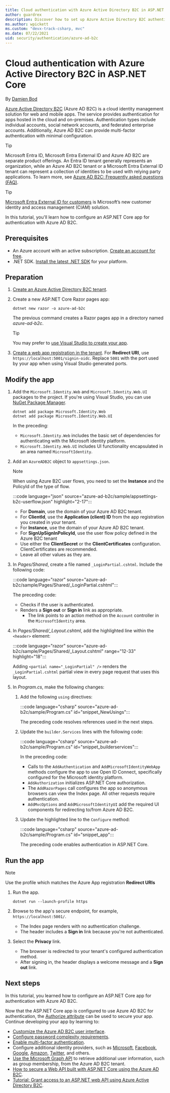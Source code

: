 ```yaml
---
title: Cloud authentication with Azure Active Directory B2C in ASP.NET Core
author: guardrex
description: Discover how to set up Azure Active Directory B2C authentication with ASP.NET Core.
ms.author: wpickett
ms.custom: "devx-track-csharp, mvc"
ms.date: 07/22/2021
uid: security/authentication/azure-ad-b2c
---
```

# Cloud authentication with Azure Active Directory B2C in ASP.NET Core

By [Damien Bod](https://github.com/damienbod)

[Azure Active Directory B2C](/azure/active-directory-b2c/active-directory-b2c-overview) (Azure AD B2C) is a cloud identity management solution for web and mobile apps. The service provides authentication for apps hosted in the cloud and on-premises. Authentication types include individual accounts, social network accounts, and federated enterprise accounts. Additionally, Azure AD B2C can provide multi-factor authentication with minimal configuration.

> [!TIP]
> Microsoft Entra ID, Microsoft Entra External ID and Azure AD B2C are separate product offerings. An Entra ID tenant generally represents an organization, while an Azure AD B2C tenant or a Microsoft Entra External ID  tenant can represent a collection of identities to be used with relying party applications. To learn more, see [Azure AD B2C: Frequently asked questions (FAQ)](/azure/active-directory-b2c/active-directory-b2c-faqs).

> [!TIP]
> [Microsoft Entra External ID for customers](/azure/active-directory/external-identities/customers/overview-customers-ciam) is Microsoft’s new customer identity and access management (CIAM) solution.

In this tutorial, you'll learn how to configure an ASP.NET Core app for authentication with Azure AD B2C.

## Prerequisites

* An Azure account with an active subscription. [Create an account for free](https://azure.microsoft.com/free/dotnet).
* .NET SDK. [Install the latest .NET SDK](https://dotnet.microsoft.com/download/dotnet) for your platform.

## Preparation

1. [Create an Azure Active Directory B2C tenant](/azure/active-directory-b2c/tutorial-create-tenant).
1. Create a new ASP.NET Core Razor pages app:
    
    ```dotnetcli
    dotnet new razor -o azure-ad-b2c
    ```
    
    The previous command creates a Razor pages app in a directory named *azure-ad-b2c*. 
    
    > [!TIP]
    > You may prefer to [use Visual Studio to create your app](/visualstudio/ide/quickstart-aspnet-core).

1. [Create a web app registration in the tenant](/azure/active-directory-b2c/tutorial-register-applications#register-a-web-application). For **Redirect URI**, use `https://localhost:5001/signin-oidc`.  Replace `5001` with the port used by your app when using Visual Studio generated ports.

## Modify the app

1. Add the `Microsoft.Identity.Web` and `Microsoft.Identity.Web.UI` packages to the project. If you're using Visual Studio, you can use [NuGet Package Manager](/nuget/consume-packages/install-use-packages-visual-studio).

    ```dotnetcli
    dotnet add package Microsoft.Identity.Web
    dotnet add package Microsoft.Identity.Web.UI
    ```
    
    In the preceding:

    * `Microsoft.Identity.Web` includes the basic set of dependencies for authenticating with the Microsoft identity platform.
    * `Microsoft.Identity.Web.UI` includes UI functionality encapsulated in an area named `MicrosoftIdentity`.

1. Add an `AzureADB2C` object to `appsettings.json`.

    > [!NOTE]
    > When using Azure B2C user flows, you need to set the **Instance** and the PolicyId of the type of flow.

    :::code language="json" source="azure-ad-b2c/sample/appsettings-b2c-userflow.json" highlight="2-17":::

    * For **Domain**, use the domain of your Azure AD B2C tenant.
    * For **ClientId**, use the **Application (client) ID** from the app registration you created in your tenant.
    * For **Instance**, use the domain of your Azure AD B2C tenant.
    * For **SignUpSignInPolicyId**, use the user flow policy defined in the Azure B2C tenant
	* Use either the **ClientSecret** or the **ClientCertificates** configuration. ClientCertificates are recommended.
    * Leave all other values as they are.
	
1. In *Pages/Shared*, create a file named `_LoginPartial.cshtml`. Include the following code:

    :::code language="razor" source="azure-ad-b2c/sample/Pages/Shared/_LoginPartial.cshtml":::    

    The preceding code:

    * Checks if the user is authenticated.
    * Renders a **Sign out** or **Sign in** link as appropriate.
        * The link points to an action method on the `Account` controller in the `MicrosoftIdentity` area.

1. In *Pages/Shared/_Layout.cshtml*, add the highlighted line within the `<header>` element:

    :::code language="razor" source="azure-ad-b2c/sample/Pages/Shared/_Layout.cshtml" range="12-33" highlight="18":::
 
    Adding `<partial name="_LoginPartial" />` renders the `_LoginPartial.cshtml` partial view in every page request that uses this layout.

1. In *Program.cs*, make the following changes:

    1. Add the following `using` directives:
    
        :::code language="csharp" source="azure-ad-b2c/sample/Program.cs" id="snippet_NewUsings":::

        The preceding code resolves references used in the next steps.

    1. Update the `builder.Services` lines with the following code:
        
        :::code language="csharp" source="azure-ad-b2c/sample/Program.cs" id="snippet_builderservices":::

        In the preceding code:

        * Calls to the `AddAuthentication` and `AddMicrosoftIdentityWebApp` methods configure the app to use Open ID Connect, specifically configured for the Microsoft identity platform.
        * `AddAuthorization` initializes ASP.NET Core authorization.
        * The `AddRazorPages` call configures the app so anonymous browsers can view the Index page. All other requests require authentication.
        * `AddMvcOptions` and `AddMicrosoftIdentityUI` add the required UI components for redirecting to/from Azure AD B2C.
    
    1. Update the highlighted line to the `Configure` method:
        
        :::code language="csharp" source="azure-ad-b2c/sample/Program.cs" id="snippet_app":::

        The preceding code enables authentication in ASP.NET Core.

## Run the app

> [!NOTE]
> Use the profile which matches the Azure App registration **Redirect URIs**
1. Run the app.
    
    ```dotnetcli
    dotnet run --launch-profile https
    ```

1. Browse to the app's secure endpoint, for example, `https://localhost:5001/`.
    * The Index page renders with no authentication challenge.
    * The header includes a **Sign in** link because you're not authenticated.

1. Select the **Privacy** link.
    * The browser is redirected to your tenant's configured authentication method.
    * After signing in, the header displays a welcome message and a **Sign out** link.

## Next steps

In this tutorial, you learned how to configure an ASP.NET Core app for authentication with Azure AD B2C.

Now that the ASP.NET Core app is configured to use Azure AD B2C for authentication, the [Authorize attribute](xref:security/authorization/simple) can be used to secure your app. Continue developing your app by learning to:

* [Customize the Azure AD B2C user interface](/azure/active-directory-b2c/active-directory-b2c-reference-ui-customization).
* [Configure password complexity requirements](/azure/active-directory-b2c/active-directory-b2c-reference-password-complexity).
* [Enable multi-factor authentication](/azure/active-directory-b2c/active-directory-b2c-reference-mfa).
* Configure additional identity providers, such as [Microsoft](/azure/active-directory-b2c/active-directory-b2c-setup-msa-app), [Facebook](/azure/active-directory-b2c/active-directory-b2c-setup-fb-app), [Google](/azure/active-directory-b2c/active-directory-b2c-setup-goog-app), [Amazon](/azure/active-directory-b2c/active-directory-b2c-setup-amzn-app), [Twitter](/azure/active-directory-b2c/active-directory-b2c-setup-twitter-app), and others.
* [Use the Microsoft Graph API](/azure/active-directory-b2c/microsoft-graph-operations) to retrieve additional user information, such as group membership, from the Azure AD B2C tenant.
* [How to secure a Web API built with ASP.NET Core using the Azure AD B2C](https://github.com/Azure-Samples/active-directory-aspnetcore-webapp-openidconnect-v2/tree/master/4-WebApp-your-API/4-2-B2C).
* [Tutorial: Grant access to an ASP.NET web API using Azure Active Directory B2C](/azure/active-directory-b2c/tutorial-web-api-dotnet).
